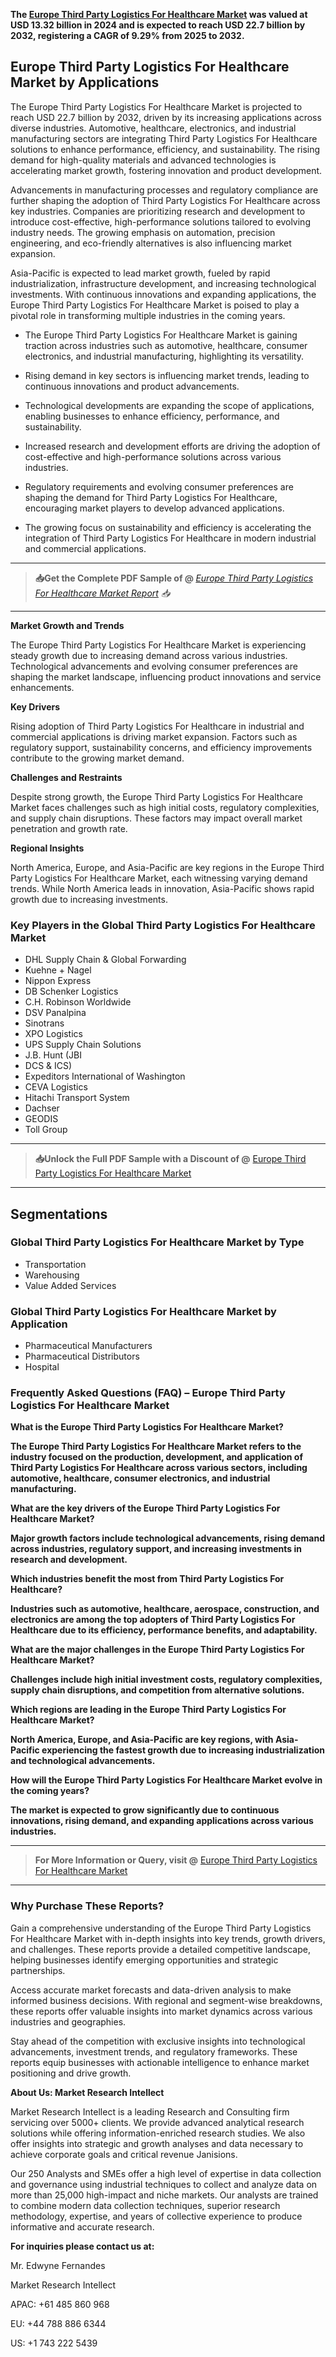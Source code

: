 <p><strong>The <a href="https://www.marketresearchintellect.com/download-sample/?rid=1016210&amp;utm_source=Pulse-April-Europe&amp;utm_medium=852">Europe Third Party Logistics For Healthcare Market</a> was valued at USD 13.32 billion in 2024 and is expected to reach USD 22.7 billion by 2032, registering a CAGR of 9.29% from 2025 to 2032.</strong></p><h2>Europe Third Party Logistics For Healthcare Market by Applications&nbsp;</h2><p><p>The Europe Third Party Logistics For Healthcare Market is projected to reach USD 22.7 billion by 2032, driven by its increasing applications across diverse industries. Automotive, healthcare, electronics, and industrial manufacturing sectors are integrating Third Party Logistics For Healthcare solutions to enhance performance, efficiency, and sustainability. The rising demand for high-quality materials and advanced technologies is accelerating market growth, fostering innovation and product development.</p><p>Advancements in manufacturing processes and regulatory compliance are further shaping the adoption of Third Party Logistics For Healthcare across key industries. Companies are prioritizing research and development to introduce cost-effective, high-performance solutions tailored to evolving industry needs. The growing emphasis on automation, precision engineering, and eco-friendly alternatives is also influencing market expansion.</p><p>Asia-Pacific is expected to lead market growth, fueled by rapid industrialization, infrastructure development, and increasing technological investments. With continuous innovations and expanding applications, the Europe Third Party Logistics For Healthcare Market is poised to play a pivotal role in transforming multiple industries in the coming years.</p></p><ul><li><p>The Europe Third Party Logistics For Healthcare Market is gaining traction across industries such as automotive, healthcare, consumer electronics, and industrial manufacturing, highlighting its versatility.</p></li><li><p>Rising demand in key sectors is influencing market trends, leading to continuous innovations and product advancements.</p></li><li><p>Technological developments are expanding the scope of applications, enabling businesses to enhance efficiency, performance, and sustainability.</p></li><li><p>Increased research and development efforts are driving the adoption of cost-effective and high-performance solutions across various industries.</p></li><li><p>Regulatory requirements and evolving consumer preferences are shaping the demand for Third Party Logistics For Healthcare, encouraging market players to develop advanced applications.</p></li><li><p>The growing focus on sustainability and efficiency is accelerating the integration of Third Party Logistics For Healthcare in modern industrial and commercial applications.</p></li></ul><hr /><blockquote><p><strong><span class="font-[700]">📥Get the Complete PDF Sample of @ </span></strong><em><span class="font-[700]"><a href="https://www.marketresearchintellect.com/download-sample/?rid=1016210&amp;utm_source=Pulse-April-Europe&amp;utm_medium=852" target="_blank" data-tracking-control-name="article-ssr-frontend-pulse_little-text-block" data-tracking-will-navigate="" data-test-link="">Europe Third Party Logistics For Healthcare Market Report</a>&nbsp;📥</span></em></p></blockquote><hr /><p class="" data-start="77" data-end="360"><strong data-start="77" data-end="105">Market Growth and Trends</strong></p><p class="" data-start="77" data-end="360">The Europe Third Party Logistics For Healthcare Market is experiencing steady growth due to increasing demand across various industries. Technological advancements and evolving consumer preferences are shaping the market landscape, influencing product innovations and service enhancements.</p><p class="" data-start="362" data-end="606"><strong data-start="362" data-end="377">Key Drivers</strong></p><p class="" data-start="362" data-end="606">Rising adoption of Third Party Logistics For Healthcare in industrial and commercial applications is driving market expansion. Factors such as regulatory support, sustainability concerns, and efficiency improvements contribute to the growing market demand.</p><p class="" data-start="608" data-end="849"><strong data-start="608" data-end="637">Challenges and Restraints</strong></p><p class="" data-start="608" data-end="849">Despite strong growth, the Europe Third Party Logistics For Healthcare Market faces challenges such as high initial costs, regulatory complexities, and supply chain disruptions. These factors may impact overall market penetration and growth rate.</p><p class="" data-start="851" data-end="1095"><strong data-start="851" data-end="872">Regional Insights</strong></p><p class="" data-start="851" data-end="1095">North America, Europe, and Asia-Pacific are key regions in the Europe Third Party Logistics For Healthcare Market, each witnessing varying demand trends. While North America leads in innovation, Asia-Pacific shows rapid growth due to increasing investments.</p><p><h3>Key Players in the Global Third Party Logistics For Healthcare Market </h3><ul><li>DHL Supply Chain & Global Forwarding</li><li>Kuehne + Nagel</li><li>Nippon Express</li><li>DB Schenker Logistics</li><li>C.H. Robinson Worldwide</li><li>DSV Panalpina</li><li>Sinotrans</li><li>XPO Logistics</li><li>UPS Supply Chain Solutions</li><li>J.B. Hunt (JBI</li><li>DCS & ICS)</li><li>Expeditors International of Washington</li><li>CEVA Logistics</li><li>Hitachi Transport System</li><li>Dachser</li><li>GEODIS</li><li>Toll Group</li></ul></p><hr /><blockquote><p><strong>📥Unlock the Full PDF Sample with a Discount of @</strong> <a href="https://www.marketresearchintellect.com/ask-for-discount/?rid=1016210&amp;utm_source=Pulse-April-Europe&amp;utm_medium=852">Europe Third Party Logistics For Healthcare Market</a></p></blockquote><hr /><p><h2>Segmentations</h2><h3>Global Third Party Logistics For Healthcare Market by Type</h3><ul><li>Transportation</li><li>Warehousing</li><li>Value Added Services</li></ul><h3>Global Third Party Logistics For Healthcare Market by Application</h3><ul><li>Pharmaceutical Manufacturers</li><li>Pharmaceutical Distributors</li><li>Hospital</li></ul></p><h3><strong>Frequently Asked Questions (FAQ) &ndash; Europe Third Party Logistics For Healthcare Market</strong></h3><p><strong>What is the Europe Third Party Logistics For Healthcare Market?</strong></p><p><strong>The Europe Third Party Logistics For Healthcare Market refers to the industry focused on the production, development, and application of Third Party Logistics For Healthcare across various sectors, including automotive, healthcare, consumer electronics, and industrial manufacturing.</strong></p><p><strong>What are the key drivers of the Europe Third Party Logistics For Healthcare Market?</strong></p><p><strong>Major growth factors include technological advancements, rising demand across industries, regulatory support, and increasing investments in research and development.</strong></p><p><strong>Which industries benefit the most from Third Party Logistics For Healthcare?</strong></p><p><strong>Industries such as automotive, healthcare, aerospace, construction, and electronics are among the top adopters of Third Party Logistics For Healthcare due to its efficiency, performance benefits, and adaptability.</strong></p><p><strong>What are the major challenges in the Europe Third Party Logistics For Healthcare Market?</strong></p><p><strong>Challenges include high initial investment costs, regulatory complexities, supply chain disruptions, and competition from alternative solutions.</strong></p><p><strong>Which regions are leading in the Europe Third Party Logistics For Healthcare Market?</strong></p><p><strong>North America, Europe, and Asia-Pacific are key regions, with Asia-Pacific experiencing the fastest growth due to increasing industrialization and technological advancements.</strong></p><p><strong>How will the Europe Third Party Logistics For Healthcare Market evolve in the coming years?</strong></p><p><strong>The market is expected to grow significantly due to continuous innovations, rising demand, and expanding applications across various industries.</strong></p><hr /><blockquote><p><span class="font-[700]"><strong>For More Information or Query, visit&nbsp;@</strong>&nbsp;</span><span class="font-[700]"><a href="https://www.marketresearchintellect.com/product/global-third-party-logistics-for-healthcare-market/?utm_source=Linkedin&utm_medium=852" target="_blank" data-tracking-control-name="article-ssr-frontend-pulse_little-text-block" data-tracking-will-navigate="" data-test-link="">Europe Third Party Logistics For Healthcare Market</a></span></p></blockquote><hr /><h3><strong data-start="0" data-end="31">Why Purchase These Reports?</strong></h3><p class="" data-start="35" data-end="297">Gain a comprehensive understanding of the Europe Third Party Logistics For Healthcare Market with in-depth insights into key trends, growth drivers, and challenges. These reports provide a detailed competitive landscape, helping businesses identify emerging opportunities and strategic partnerships.</p><p class="" data-start="299" data-end="540">Access accurate market forecasts and data-driven analysis to make informed business decisions. With regional and segment-wise breakdowns, these reports offer valuable insights into market dynamics across various industries and geographies.</p><p class="" data-start="542" data-end="784">Stay ahead of the competition with exclusive insights into technological advancements, investment trends, and regulatory frameworks. These reports equip businesses with actionable intelligence to enhance market positioning and drive growth.</p><p><strong><span class="font-[700]">About Us: Market Research Intellect</span></strong></p><p><span class="">Market Research Intellect is a leading Research and Consulting firm servicing over 5000+ clients. We provide advanced analytical research solutions while offering information-enriched research studies.&nbsp;</span>We also offer insights into strategic and growth analyses and data necessary to achieve corporate goals and critical revenue Janisions.</p><p><span class="">Our 250 Analysts and SMEs offer a high level of expertise in data collection and governance using industrial techniques to collect and analyze data on more than 25,000 high-impact and niche markets. Our analysts are trained to combine modern data collection techniques, superior research methodology, expertise, and years of collective experience to produce informative and accurate research.</span></p><p><strong>For inquiries please contact us at:</strong></p><p>Mr. Edwyne Fernandes</p><p>Market Research Intellect</p><p>APAC: +61 485 860 968</p><p>EU: +44 788 886 6344</p><p>US: +1 743 222 5439</p>